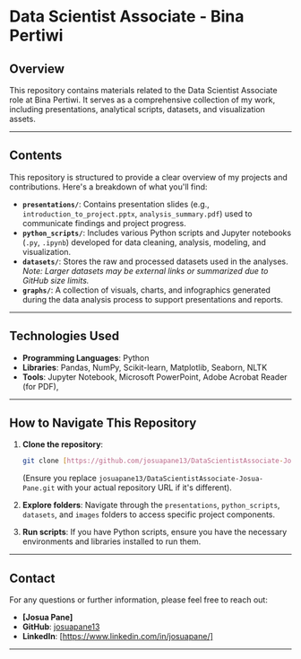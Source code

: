# Data Scientist Associate - Bina Pertiwi

## Overview

This repository contains materials related to the Data Scientist Associate role at Bina Pertiwi. It serves as a comprehensive collection of my work, including presentations, analytical scripts, datasets, and visualization assets.

---

## Contents

This repository is structured to provide a clear overview of my projects and contributions. Here's a breakdown of what you'll find:

* **`presentations/`**: Contains presentation slides (e.g., `introduction_to_project.pptx`, `analysis_summary.pdf`) used to communicate findings and project progress.
* **`python_scripts/`**: Includes various Python scripts and Jupyter notebooks (`.py`, `.ipynb`) developed for data cleaning, analysis, modeling, and visualization.
* **`datasets/`**: Stores the raw and processed datasets used in the analyses. *Note: Larger datasets may be external links or summarized due to GitHub size limits.*
* **`graphs/`**: A collection of visuals, charts, and infographics generated during the data analysis process to support presentations and reports.

---

## Technologies Used

* **Programming Languages**: Python
* **Libraries**: Pandas, NumPy, Scikit-learn, Matplotlib, Seaborn, NLTK
* **Tools**: Jupyter Notebook, Microsoft PowerPoint, Adobe Acrobat Reader (for PDF), 

---

## How to Navigate This Repository

1.  **Clone the repository**:
    ```bash
    git clone [https://github.com/josuapane13/DataScientistAssociate-Josua-Pane.git](https://github.com/josuapane13/DataScientistAssociate-Josua-Pane.git)
    ```
    (Ensure you replace `josuapane13/DataScientistAssociate-Josua-Pane.git` with your actual repository URL if it's different).

2.  **Explore folders**: Navigate through the `presentations`, `python_scripts`, `datasets`, and `images` folders to access specific project components.
3.  **Run scripts**: If you have Python scripts, ensure you have the necessary environments and libraries installed to run them.

---

## Contact

For any questions or further information, please feel free to reach out:

* **[Josua Pane]**
* **GitHub**: [josuapane13](https://github.com/josuapane13)
* **LinkedIn**: [https://www.linkedin.com/in/josuapane/]

---
